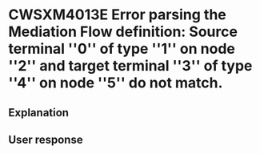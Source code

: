 # CWSXM4013E Error parsing the Mediation Flow definition: Source terminal ''0'' of type ''1'' on node ''2'' and target terminal ''3'' of type ''4'' on node ''5'' do not match.

## Explanation

## User response